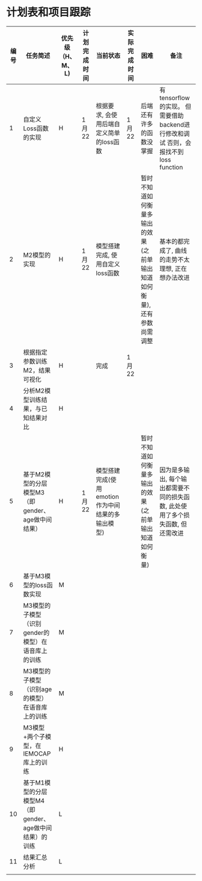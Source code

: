 # 计划表和项目跟踪

| 编号   | 任务简述                               | 优先级（H、M、L) | 计划完成时间 | 当前状态                          | 实际完成时间 | 困难                                      | 备注                                       |
| ---- | ---------------------------------- | ---------- | ------ | ----------------------------- | ------ | --------------------------------------- | ---------------------------------------- |
| 1    | 自定义Loss函数的实现                       | H          | 1月22   | 根据要求,  会使用后端自定义简单的loss函数      | 1月22   | 后端还有许多的函数没掌握                            | 有tensorflow的实现。    但需要借助backend进行修改和调试    否则，会报找不到loss function |
| 2    | M2模型的实现                            | H          | 1月22   | 模型搭建完成, 使用自定义loss函数           |        | 暂时不知道如何衡量多输出的效果(之前单输出知道如何衡量),  还有参数尚需调整 | 基本的都完成了, 曲线的走势不太理想,  正在想办法改进             |
| 3    | 根据指定参数训练M2，结果可视化                   | H          |        | 完成                            | 1月22   |                                         |                                          |
| 4    | 分析M2模型训练结果，与已知结果对比                 | H          |        |                               |        |                                         |                                          |
| 5    | 基于M2模型的分层模型M3（即gender、age做中间结果）    | H          | 1月22   | 模型搭建完成(使用emotion作为中间结果的多输出模型) |        | 暂时不知道如何衡量多输出的效果(之前单输出知道如何衡量)            | 因为是多输出,  每个输出都需要不同的损失函数, 此处使用了多个损失函数, 但还需改进 |
| 6    | 基于M3模型的loss函数实现                    | M          |        |                               |        |                                         |                                          |
| 7    | M3模型的子模型（识别gender的模型）在语音库上的训练      | M          |        |                               |        |                                         |                                          |
| 8    | M3模型的子模型（识别age的模型）在语音库上的训练         | M          |        |                               |        |                                         |                                          |
| 9    | M3模型+两个子模型，在IEMOCAP库上的训练           | H          |        |                               |        |                                         |                                          |
| 10   | 基于M1模型的分层模型M4（即gender、age做中间结果）的训练 | L          |        |                               |        |                                         |                                          |
| 11   | 结果汇总分析                             | L          |        |                               |        |                                         |                                          |
|      |                                    |            |        |                               |        |                                         |                                          |